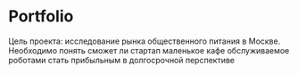 # Portfolio
Цель проекта: исследование рынка общественного питания в
Москве. Необходимо понять сможет ли стартап маленькое кафе
обслуживаемое роботами стать прибыльным в долгосрочной
перспективе
